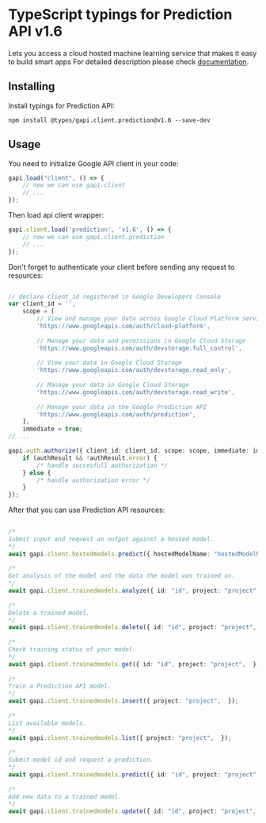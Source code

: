 # TypeScript typings for Prediction API v1.6
Lets you access a cloud hosted machine learning service that makes it easy to build smart apps
For detailed description please check [documentation](https://developers.google.com/prediction/docs/developer-guide).

## Installing

Install typings for Prediction API:
```
npm install @types/gapi.client.prediction@v1.6 --save-dev
```

## Usage

You need to initialize Google API client in your code:
```typescript
gapi.load("client", () => { 
    // now we can use gapi.client
    // ... 
});
```

Then load api client wrapper:
```typescript
gapi.client.load('prediction', 'v1.6', () => {
    // now we can use gapi.client.prediction
    // ... 
});
```

Don't forget to authenticate your client before sending any request to resources:
```typescript

// declare client_id registered in Google Developers Console
var client_id = '',
    scope = [     
        // View and manage your data across Google Cloud Platform services
        'https://www.googleapis.com/auth/cloud-platform',
    
        // Manage your data and permissions in Google Cloud Storage
        'https://www.googleapis.com/auth/devstorage.full_control',
    
        // View your data in Google Cloud Storage
        'https://www.googleapis.com/auth/devstorage.read_only',
    
        // Manage your data in Google Cloud Storage
        'https://www.googleapis.com/auth/devstorage.read_write',
    
        // Manage your data in the Google Prediction API
        'https://www.googleapis.com/auth/prediction',
    ],
    immediate = true;
// ...

gapi.auth.authorize({ client_id: client_id, scope: scope, immediate: immediate }, authResult => {
    if (authResult && !authResult.error) {
        /* handle succesfull authorization */
    } else {
        /* handle authorization error */
    }
});            
```

After that you can use Prediction API resources:

```typescript 
    
/* 
Submit input and request an output against a hosted model.  
*/
await gapi.client.hostedmodels.predict({ hostedModelName: "hostedModelName", project: "project",  }); 
    
/* 
Get analysis of the model and the data the model was trained on.  
*/
await gapi.client.trainedmodels.analyze({ id: "id", project: "project",  }); 
    
/* 
Delete a trained model.  
*/
await gapi.client.trainedmodels.delete({ id: "id", project: "project",  }); 
    
/* 
Check training status of your model.  
*/
await gapi.client.trainedmodels.get({ id: "id", project: "project",  }); 
    
/* 
Train a Prediction API model.  
*/
await gapi.client.trainedmodels.insert({ project: "project",  }); 
    
/* 
List available models.  
*/
await gapi.client.trainedmodels.list({ project: "project",  }); 
    
/* 
Submit model id and request a prediction.  
*/
await gapi.client.trainedmodels.predict({ id: "id", project: "project",  }); 
    
/* 
Add new data to a trained model.  
*/
await gapi.client.trainedmodels.update({ id: "id", project: "project",  });
```
